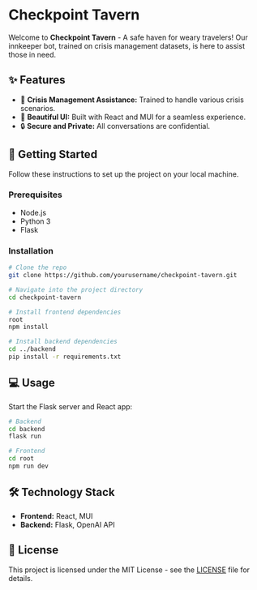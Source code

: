 
# Checkpoint Tavern

Welcome to **Checkpoint Tavern** - A safe haven for weary travelers! Our innkeeper bot, trained on crisis management datasets, is here to assist those in need.

## ✨ Features

- 🌟 **Crisis Management Assistance:** Trained to handle various crisis scenarios.
- 🎨 **Beautiful UI:** Built with React and MUI for a seamless experience.
- 🔒 **Secure and Private:** All conversations are confidential.

## 🚀 Getting Started

Follow these instructions to set up the project on your local machine.

### Prerequisites

- Node.js
- Python 3
- Flask

### Installation

```bash
# Clone the repo
git clone https://github.com/yourusername/checkpoint-tavern.git

# Navigate into the project directory
cd checkpoint-tavern

# Install frontend dependencies
root
npm install

# Install backend dependencies
cd ../backend
pip install -r requirements.txt
```

## 💻 Usage

Start the Flask server and React app:

```bash
# Backend
cd backend
flask run

# Frontend
cd root
npm run dev
```

## 🛠 Technology Stack

- **Frontend:** React, MUI
- **Backend:** Flask, OpenAI API

## 📜 License

This project is licensed under the MIT License - see the [LICENSE](LICENSE) file for details.
